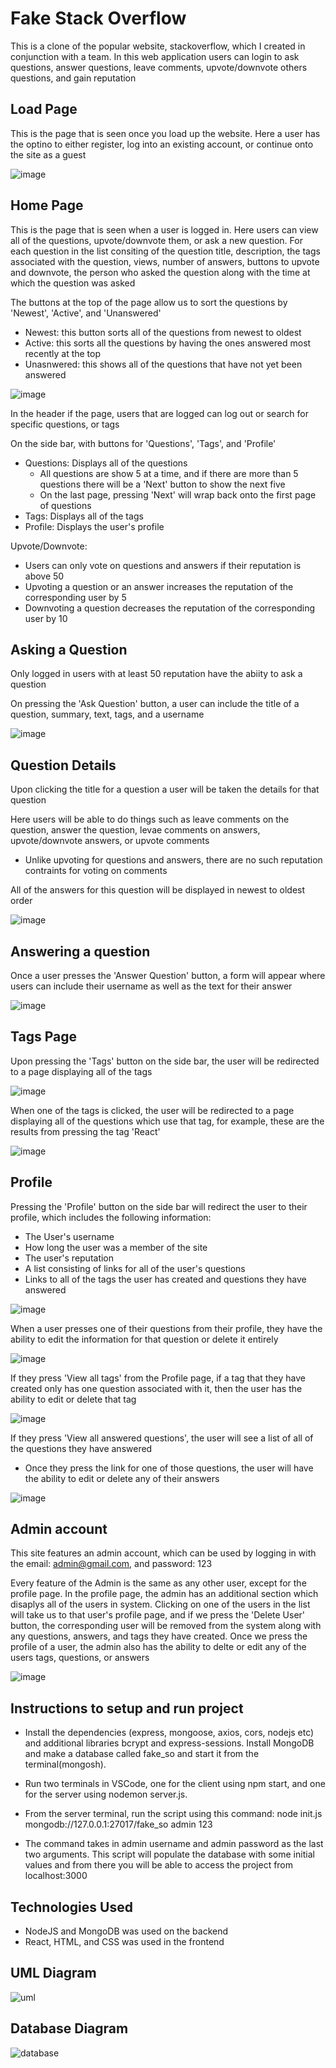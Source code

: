 # Fake Stack Overflow

This is a clone of the popular website, stackoverflow, which I created in conjunction with a team. In this web application users can login to ask questions, answer questions, leave comments, upvote/downvote others questions, and gain reputation


## Load Page

This is the page that is seen once you load up the website. Here a user has the optino to either register, log into an existing account, or continue onto the site as a guest

![image](https://github.com/Aadith2022/fakestack/assets/113648765/dab95d5d-2282-46b0-8e10-f6bf1a4e2e15)


## Home Page

This is the page that is seen when a user is logged in. Here users can view all of the questions, upvote/downvote them, or ask a new question. For each question in the list consiting of the question title, description, the tags associated with the question, views, number of answers, buttons to upvote and downvote, the person who asked the question along with the time at which the question was asked

The buttons at the top of the page allow us to sort the questions by 'Newest',  'Active', and 'Unanswered'

* Newest: this button sorts all of the questions from newest to oldest
* Active: this sorts all the questions by having the ones answered most recently at the top
* Unasnwered: this shows all of the questions that have not yet been answered

![image](https://github.com/Aadith2022/fakestack/assets/113648765/0cdf10e6-650b-4db8-8745-651130465d1e)

In the header if the page, users that are logged can log out or search for specific questions, or tags

On the side bar, with buttons for 'Questions', 'Tags', and 'Profile'

* Questions: Displays all of the questions
  * All questions are show 5 at a time, and if there are more than 5 questions there will be a 'Next' button to show the next five
  * On the last page, pressing 'Next' will wrap back onto the first page of questions
* Tags: Displays all of the tags
* Profile: Displays the user's profile

Upvote/Downvote:

* Users can only vote on questions and answers if their reputation is above 50
* Upvoting a question or an answer increases the reputation of the corresponding user by 5
* Downvoting a question decreases the reputation of the corresponding user by 10


## Asking a Question

Only logged in users with at least 50 reputation have the abiity to ask a question

On pressing the 'Ask Question' button, a user can include the title of a question, summary, text, tags, and a username

![image](https://github.com/Aadith2022/fakestack/assets/113648765/6bca90c6-35b3-474f-9751-aba3efcf9f72)


## Question Details

Upon clicking the title for a question a user will be taken the details for that question

Here users will be able to do things such as leave comments on the question, answer the question, levae comments on answers, upvote/downvote answers, or upvote comments

* Unlike upvoting for questions and answers, there are no such reputation contraints for voting on comments

All of the answers for this question will be displayed in newest to oldest order

![image](https://github.com/Aadith2022/fakestack/assets/113648765/8bb96fa3-1a27-404b-87d0-79c1f2e77d36)


## Answering a question

Once a user presses the 'Answer Question' button, a form will appear where users can include their username as well as the text for their answer

![image](https://github.com/Aadith2022/fakestack/assets/113648765/74b88cfe-7ca7-410e-887e-3d5483f84eea)


## Tags Page

Upon pressing the 'Tags' button on the side bar, the user will be redirected to a page displaying all of the tags 

![image](https://github.com/Aadith2022/fakestack/assets/113648765/bed3009e-6f65-431c-8421-853010c19841)

When one of the tags is clicked, the user will be redirected to a page displaying all of the questions which use that tag, for example, these are the results from pressing the tag 'React'

![image](https://github.com/Aadith2022/fakestack/assets/113648765/3c59c855-ad10-4414-8f39-8c18660bc996)


## Profile

Pressing the 'Profile' button on the side bar will redirect the user to their profile, which includes the following information:

* The User's username
* How long the user was a member of the site
* The user's reputation
* A list consisting of links for all of the user's questions
* Links to all of the tags the user has created and questions they have answered

![image](https://github.com/Aadith2022/fakestack/assets/113648765/5eb35dcd-5861-44f1-b489-96ad8393e261)

When a user presses one of their questions from their profile, they have the ability to edit the information for that question or delete it entirely

![image](https://github.com/Aadith2022/fakestack/assets/113648765/72810ac9-8d04-4b51-b4a4-9071dd5d78c6)

If they press 'View all tags' from the Profile page, if a tag that they have created only has one question associated with it, then the user has the ability to edit or delete that tag

![image](https://github.com/Aadith2022/fakestack/assets/113648765/17ffbab0-00ed-49f7-a362-512a9eaac4e1)

If they press 'View all answered questions', the user will see a list of all of the questions they have answered
* Once they press the link for one of those questions, the user will have the ability to edit or delete any of their answers

![image](https://github.com/Aadith2022/fakestack/assets/113648765/d68efc54-062b-44ab-85fe-adc2d108011c)


## Admin account

This site features an admin account, which can be used by logging in with the email: admin@gmail.com, and password: 123

Every feature of the Admin is the same as any other user, except for the profile page. In the profile page, the admin has an additional section which disaplys all of the users in system. Clicking on one of the users in the list will take us to that user's profile page, and if we press the 'Delete User' button, the corresponding user will be removed from the system along with any questions, answers, and tags they have created. Once we press the profile of a user, the admin also has the ability to delte or edit any of the users tags, questions, or answers

![image](https://github.com/Aadith2022/fakestack/assets/113648765/3b7291d7-1c6a-4f90-a08c-6df23988cb80)


## Instructions to setup and run project
* Install the dependencies (express, mongoose, axios, cors, nodejs etc) and additional libraries bcrypt and express-sessions. Install MongoDB and make a database called fake_so and start it from the terminal(mongosh). 

* Run two terminals in VSCode, one for the client using npm start, and one for the server using nodemon server.js. 

* From the server terminal, run the script using this command: node init.js mongodb://127.0.0.1:27017/fake_so admin 123

* The command takes in admin username and admin password as the last two arguments. This script will populate the database with some initial values and from there you will be able to access the project from localhost:3000


## Technologies Used

* NodeJS and MongoDB was used on the backend
* React, HTML, and CSS was used in the frontend


## UML Diagram

![uml](https://github.com/Aadith2022/fakestack/assets/113648765/70baf4f8-dff6-49d9-90db-71d9729ef944)


## Database Diagram

![database](https://github.com/Aadith2022/fakestack/assets/113648765/56efdd0d-5b00-41f4-ab7d-aa7482c3b93e)
